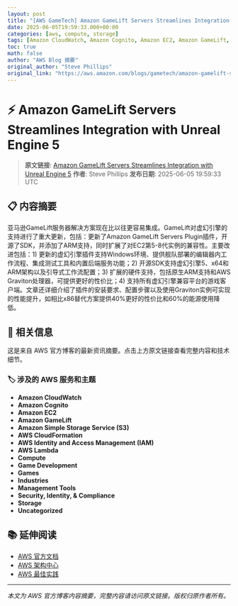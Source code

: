 ```yaml
---
layout: post
title: "[AWS GameTech] Amazon GameLift Servers Streamlines Integration with Unreal Engine 5"
date: 2025-06-05T19:59:33.000+00:00
categories: [aws, compute, storage]
tags: [Amazon CloudWatch, Amazon Cognito, Amazon EC2, Amazon GameLift, Amazon Simple Storage Service (S3), AWS CloudFormation, AWS Identity and Access Management (IAM), AWS Lambda, Compute, Game Development, Games, Industries, Management Tools, Security Identity Compliance, Storage, Uncategorized]
toc: true
math: false
author: "AWS Blog 摘要"
original_author: "Steve Phillips"
original_link: "https://aws.amazon.com/blogs/gametech/amazon-gamelift-servers-streamlines-integration-with-unreal-engine-5/"
---
```


# ⚡ Amazon GameLift Servers Streamlines Integration with Unreal Engine 5

> **原文链接**: [Amazon GameLift Servers Streamlines Integration with Unreal Engine 5](https://aws.amazon.com/blogs/gametech/amazon-gamelift-servers-streamlines-integration-with-unreal-engine-5/)
> **作者**: Steve Phillips
> **发布日期**: 2025-06-05 19:59:33 UTC

## 📋 内容摘要

亚马逊GameLift服务器解决方案现在比以往更容易集成。GameLift对虚幻引擎的支持进行了重大更新，包括：更新了Amazon GameLift Servers Plugin插件，开源了SDK，并添加了ARM支持，同时扩展了对EC2第5-8代实例的兼容性。主要改进包括：1) 更新的虚幻引擎插件支持Windows环境、提供舰队部署的编辑器内工作流程、集成测试工具和内置后端服务功能；2) 开源SDK支持虚幻引擎5、x64和ARM架构以及引导式工作流配置；3) 扩展的硬件支持，包括原生ARM支持和AWS Graviton处理器，可提供更好的性价比；4) 支持所有虚幻引擎兼容平台的游戏客户端。文章还详细介绍了插件的安装要求、配置步骤以及使用Graviton实例可实现的性能提升，如相比x86替代方案提供40%更好的性价比和60%的能源使用降低。

## 🔗 相关信息

这是来自 AWS 官方博客的最新资讯摘要。点击上方原文链接查看完整内容和技术细节。

### 🏷️ 涉及的 AWS 服务和主题

- **Amazon CloudWatch**
- **Amazon Cognito**
- **Amazon EC2**
- **Amazon GameLift**
- **Amazon Simple Storage Service (S3)**
- **AWS CloudFormation**
- **AWS Identity and Access Management (IAM)**
- **AWS Lambda**
- **Compute**
- **Game Development**
- **Games**
- **Industries**
- **Management Tools**
- **Security, Identity, & Compliance**
- **Storage**
- **Uncategorized**

## 📚 延伸阅读

- [AWS 官方文档](https://docs.aws.amazon.com/)
- [AWS 架构中心](https://aws.amazon.com/architecture/)
- [AWS 最佳实践](https://aws.amazon.com/architecture/well-architected/)

---

*本文为 AWS 官方博客内容摘要，完整内容请访问原文链接。版权归原作者所有。*